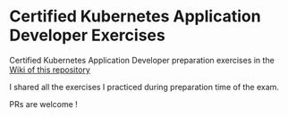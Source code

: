 # Certified Kubernetes Application Developer Exercises

Certified Kubernetes Application Developer preparation exercises in the [Wiki of this repository](https://github.com/ysinjab/ckad-k8s/wiki)

I shared all the exercises I practiced during preparation time of the exam.

PRs are welcome !
